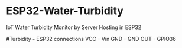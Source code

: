 # ESP32-Water-Turbidity
IoT Water Turbidity Monitor by Server Hosting in ESP32

#Turbidity - ESP32 connections
VCC        - Vin
GND        - GND
OUT        - GPIO36
